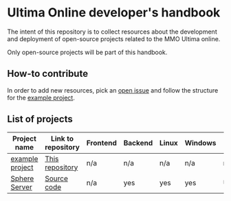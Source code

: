 # Ultima Online developer's handbook

The intent of this repository is to collect resources about the development and deployment of open-source projects 
related to the MMO Ultima online.

Only open-source projects will be part of this handbook.

## How-to contribute

In order to add new resources, pick an [open issue](https://github.com/cavefish/uo-developer-handbook/issues) 
and follow the structure for the [example project](projects/example/README.md).

## List of projects

| Project name                                     | Link to repository                                                   | Frontend  | Backend | Linux | Windows | MacOs   |
|--------------------------------------------------|----------------------------------------------------------------------|-----------|---------|-------|---------|---------|
| [example project](projects/example/README.md)    | [This repository](https://github.com/cavefish/uo-developer-handbook) | n/a       | n/a     | n/a   | n/a     | n/a     |
| [Sphere Server](projects/sphereserver/README.md) | [Source code](https://github.com/Sphereserver/Source)                | n/a       | yes     | yes   | yes     | Unknown |
